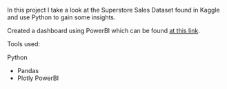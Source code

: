 In this project I take a look at the Superstore Sales Dataset found in Kaggle and use Python to gain some insights.

Created a dashboard using PowerBI which can be found [at this link](https://www.dropbox.com/s/jat7hn9z0e2b7vk/super_store_dash.pbix?dl=0).

Tools used:

Python
  - Pandas
  - Plotly
PowerBI
